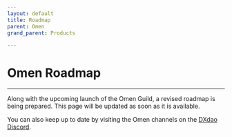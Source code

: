 ```yaml
---
layout: default
title: Roadmap
parent: Omen
grand_parent: Products

---
```


# Omen Roadmap

___

Along with the upcoming launch of the Omen Guild, a revised roadmap is being prepared. This page will be updated as soon as it is available. 

You can also keep up to date by visiting the Omen channels on the <a href="https://discord.gg/4QXEJQkvHH" target="_blank">DXdao Discord</a>.